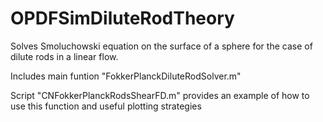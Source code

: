 # OPDFSimDiluteRodTheory
Solves Smoluchowski equation on the surface of a sphere for the case of dilute rods in a linear flow.

Includes main funtion "FokkerPlanckDiluteRodSolver.m"

Script "CNFokkerPlanckRodsShearFD.m" provides an example of how to use this function and useful plotting strategies
